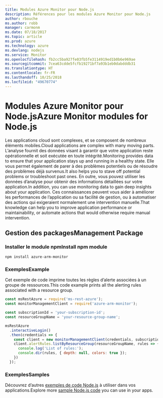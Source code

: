```yaml
---
title: Modules Azure Monitor pour Node.js
description: Références pour les modules Azure Monitor pour Node.js
author: rbouche
ms.author: robb
manager: carmonm
ms.date: 07/18/2017
ms.topic: article
ms.prod: azure
ms.technology: azure
ms.devlang: nodejs
ms.service: Monitor
ms.openlocfilehash: fb2cc5ba927fe03fb5fe3114919ed1b0b6e969ae
ms.sourcegitcommit: 7cea63cdde5fcfb19271bf7a93b1eb0dabdddb31
ms.translationtype: HT
ms.contentlocale: fr-FR
ms.lasthandoff: 10/25/2018
ms.locfileid: "49670774"
---
```

# <a name="azure-monitor-modules-for-nodejs"></a><span data-ttu-id="bcb67-103">Modules Azure Monitor pour Node.js</span><span class="sxs-lookup"><span data-stu-id="bcb67-103">Azure Monitor modules for Node.js</span></span>

<span data-ttu-id="bcb67-104">Les applications cloud sont complexes, et se composent de nombreux éléments mobiles.</span><span class="sxs-lookup"><span data-stu-id="bcb67-104">Cloud applications are complex with many moving parts.</span></span> <span data-ttu-id="bcb67-105">L’analyse fournit des données visant à garantir que votre application reste opérationnelle et soit exécutée en toute intégrité.</span><span class="sxs-lookup"><span data-stu-id="bcb67-105">Monitoring provides data to ensure that your application stays up and running in a healthy state.</span></span> <span data-ttu-id="bcb67-106">Elle vous permet également de parer à des problèmes potentiels ou de résoudre des problèmes déjà survenus.</span><span class="sxs-lookup"><span data-stu-id="bcb67-106">It also helps you to stave off potential problems or troubleshoot past ones.</span></span> <span data-ttu-id="bcb67-107">En outre, vous pouvez utiliser les données d’analyse pour obtenir des informations détaillées sur votre application.</span><span class="sxs-lookup"><span data-stu-id="bcb67-107">In addition, you can use monitoring data to gain deep insights about your application.</span></span> <span data-ttu-id="bcb67-108">Ces connaissances peuvent vous aider à améliorer les performances de l’application ou sa facilité de gestion, ou à automatiser des actions qui exigeraient normalement une intervention manuelle.</span><span class="sxs-lookup"><span data-stu-id="bcb67-108">That knowledge can help you to improve application performance or maintainability, or automate actions that would otherwise require manual intervention.</span></span>

## <a name="management-package"></a><span data-ttu-id="bcb67-109">Gestion des packages</span><span class="sxs-lookup"><span data-stu-id="bcb67-109">Management Package</span></span>

### <a name="install-npm-module"></a><span data-ttu-id="bcb67-110">Installer le module npm</span><span class="sxs-lookup"><span data-stu-id="bcb67-110">Install npm module</span></span>

```bash
npm install azure-arm-monitor
```

### <a name="example"></a><span data-ttu-id="bcb67-111">Exemples</span><span class="sxs-lookup"><span data-stu-id="bcb67-111">Example</span></span>

<span data-ttu-id="bcb67-112">Cet exemple de code imprime toutes les règles d’alerte associées à un groupe de ressources.</span><span class="sxs-lookup"><span data-stu-id="bcb67-112">This code example prints all the alerting rules associated with a resource group.</span></span>

```javascript
const msRestAzure = require('ms-rest-azure');
const monitorManagementClient = require('azure-arm-monitor');

const subscriptionId = 'your-subscription-id';
const resourceGroupName = 'your-resource-group-name';

msRestAzure
  .interactiveLogin()
  .then(credentials => {
    const client = new monitorManagementClient(credentials, subscriptionId);
    client.alertRules.listByResourceGroup(resourceGroupName, rules => {
      console.log('List of rules:');
      console.dir(rules, { depth: null, colors: true });
    })
  });
```

### <a name="samples"></a><span data-ttu-id="bcb67-113">Exemples</span><span class="sxs-lookup"><span data-stu-id="bcb67-113">Samples</span></span>

<span data-ttu-id="bcb67-114">Découvrez d’autres [exemples de code Node.js](https://azure.microsoft.com/resources/samples/?platform=nodejs) à utiliser dans vos applications.</span><span class="sxs-lookup"><span data-stu-id="bcb67-114">Explore more [sample Node.js code](https://azure.microsoft.com/resources/samples/?platform=nodejs) you can use in your apps.</span></span>
